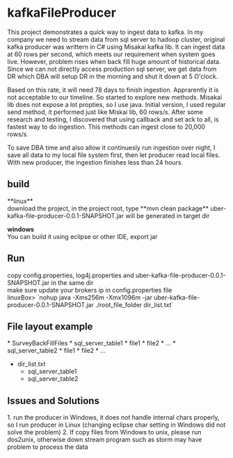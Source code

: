 # kafkaFileProducer

This project demonstrates a quick way to ingest data to kafka. In my company we need to stream data from sql server to hadoop cluster, original kafka producer was writtern in C# using Misakai kafka lib. It can ingest data at 60 rows per second, which meets our requirement when system goes live. However, problem rises when back fill huge amount of historical data. Since we can not directly access production sql server, we get data from DR which DBA will setup DR in the morning and shut it down at 5 O'clock.

Based on this rate, it will need 78 days to finish ingestion. Apprarently it is not acceptable to our timeline. So started to explore new methods. Misakai lib does not expose a lot propties, so I use java. Initial version, I used regular send method, it performed just like Miskai lib, 60 rows/s. After some research and testing, I discovered that using callback and set ack to all, is fastest way to do ingestion. This methods can ingest close to 20,000 rows/s. 

To save DBA time and also allow it continuesly run ingestion over night, I save all data to my local file system first, then let producer read local files. With new producer, the ingestion finishes less than 24 hours.

<h2>build</h2>
**linux**
<br>download the project, in the project root, type
**mvn clean package**
uber-kafka-file-producer-0.0.1-SNAPSHOT.jar will be generated in target dir

**windows**
<br>You can build it using eclipse or other IDE, export jar

<h2>Run</h2>
copy config.properties, log4j.properties and uber-kafka-file-producer-0.0.1-SNAPSHOT.jar in the same dir<br>
make sure update your brokers ip in config.properties file<br>
linuxBox> `nohup java -Xms256m -Xmx1096m -jar uber-kafka-file-producer-0.0.1-SNAPSHOT.jar ./root_file_folder dir_list.txt`

<h2>File layout example</h2>
* SurveyBackFillFiles
   * sql_server_table1
     * file1
     * file2
     * ...
   * sql_server_table2
     * file1
     * file2
   * ...

* dir_list.txt
  * sql_server_table1
  * sql_server_table2
  
<h2>Issues and Solutions</h2>
1. run the producer in Windows, it does not handle internal chars properly, so I run producer in Linux (changing eclipse char setting in Windows did not solve the problem)
2. If copy files from Windows to unix, please run dos2unix, otherwise down stream program such as storm may have problem to process the data
